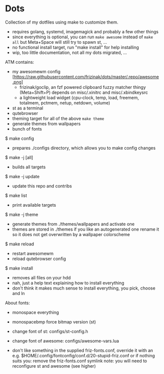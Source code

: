 # Dots

Collection of my dotfiles using make to customize them.
- requires golang, systemd, imagemagick and probably a few other things
- since everything is optional, you can run `make awesome` instead of
  `make all` but Meta+Space will still try to spawn st, ...
- no functional install target, run "make install" for help installing
- wip, too little documentation, not all my dots migrated, ...

ATM contains:
- my awesomewm config [https://raw.githubusercontent.com/frizinak/dots/master/.repo/awesome.png]
    - frizinak/goclip, an fzf powered clipboard fuzzy matcher thingy (Meta+Shift+P)
      depends on misc/.xinitrc and misc/.xbindkeysrc
    - a lightweight load widget
      (cpu-clock, temp, load, freemem, totalmem, pctmem, netup, netdown, volume)
- st as a terminal
- qutebrowser
- theming target for all of the above `make theme`
- generate themes from wallpapers
- bunch of fonts

$ make config
- prepares ./configs directory, which allows you to make config changes

$ make -j [all]
- builds all targets

$ make -j update
- update this repo and contribs

$ make list
- print available targets

$ make -j theme
- generate themes from ./themes/wallpapers and activate one
- themes are stored in ./themes if you like an autogenerated one
  rename it so it does not get overwritten by a wallpaper colorscheme

$ make reload
- restart awesomewm
- reload qutebrowser config

$ make install
- removes all files on your hdd
- nah, just a help text explaining how to install everything
- don't think it makes much sense to install everything, you pick, choose and ln

About fonts:
- monospace everything
- monospacebmp force bitmap version (st)

- change font of st: configs/st-config.h
- change font of awesome: configs/awesome-vars.lua
- don't like something in the supplied friz-fonts.conf, override it
  with an e.g. $HOME/.config/fontconfig/conf.d/20-stupid-friz.conf
  or if nothing suits you: remove the friz-fonts.conf symlink
  note: you will need to reconfigure st and awesome (see higher)

